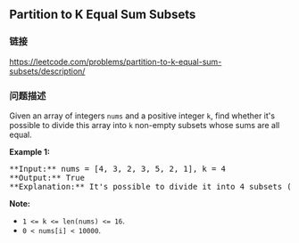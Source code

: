 ## Partition to K Equal Sum Subsets  
### 链接  
https://leetcode.com/problems/partition-to-k-equal-sum-subsets/description/  
### 问题描述
Given an array of integers `nums` and a positive integer `k`, find whether it's possible to divide this array into `k` non-empty subsets whose sums are all equal.

**Example 1:**<br />
<pre>
**Input:** nums = [4, 3, 2, 3, 5, 2, 1], k = 4
**Output:** True
**Explanation:** It's possible to divide it into 4 subsets (5), (1, 4), (2,3), (2,3) with equal sums.
</pre>


**Note:**
- `1 <= k <= len(nums) <= 16`.
- `0 < nums[i] < 10000`.

